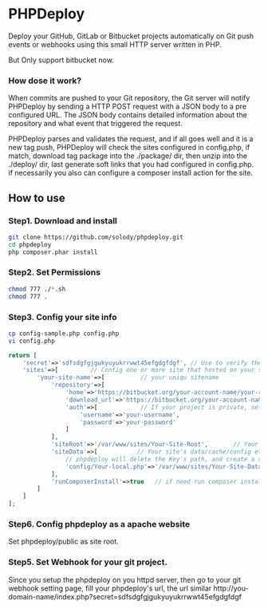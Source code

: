 # PHPDeploy
Deploy your GitHub, GitLab or Bitbucket projects automatically on Git push events or webhooks using this small HTTP server written in PHP.

But Only support bitbucket now.

### How dose it work?
When commits are pushed to your Git repository, the Git server will notify PHPDeploy by sending a HTTP POST request with a JSON body to a pre configured URL. The JSON body contains detailed information about the repository and what event that triggered the request. 

PHPDeploy parses and validates the request, and if all goes well and it is a new tag push, PHPDeploy will check the sites configured in config.php, if match, download tag package into the ./package/ dir, then unzip into the ./deploy/ dir, last generate soft links that you had configured in config.php. if necessarily you also can configure a composer install action for the site.

## How to use
### Step1. Download and install
```bash
git clone https://github.com/solody/phpdeploy.git
cd phpdeploy
php composer.phar install
```
### Step2. Set Permissions
```bash
chmod 777 ./*.sh
chmod 777 .
```
### Step3. Config your site info
```bash
cp config-sample.php config.php
vi config.php
```
```php
return [
    'secret'=>'sdfsdgfgjgukyuyukrrwwt45efgdgfdgf', // Use to verify the git webhook request, just fill some complex string
    'sites'=>[         // Config one or more site that hosted on your server
        'your-site-name'=>[          // your uniqu sitename
            'repository'=>[
                'home'=>'https://bitbucket.org/your-account-name/your-repository',     // Your git project home url
                'download_url'=>'https://bitbucket.org/your-account-name/your-repository/get/',   // Download url to get release packages 
                'auth'=>[            // If your project is private, set http auth account for download
                    'username'=>'your-username',
                    'password'=>'your-password'
                ]
            ],
            'siteRoot'=>'/var/www/sites/Your-Site-Root',       // Your site's root path, phpdeploy will delete it and create a soft link to replace it in every deployment.
            'siteData'=>[           // Your site's data/cache/config etc.
                // phpdeploy will delete the Key's path, and create a soft link that ref to the Value's path to instead it
                'config/Your-local.php'=>'/var/www/sites/Your-Site-Data/local_config.php'    // 'project relation path'=>'real data path in linux system'
            ],
            'runComposerInstall'=>true   // if need run composer install
        ]
    ]
];
```
### Step6. Config phpdeploy as a apache website
Set phpdeploy/public as site root.


### Step5. Set Webhook for your git project.
Since you setup the phpdeploy on you httpd server, then go to your git webhook setting page, fill your phpdeploy's url, the url similar 
http://you-domain-name/index.php?secret=sdfsdgfgjgukyuyukrrwwt45efgdgfdgf
